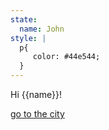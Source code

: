 ```yaml
---
state:
  name: John
style: |
  p{
     color: #44e544;
  }
---
```


Hi {{name}}!

[go to the city](city)